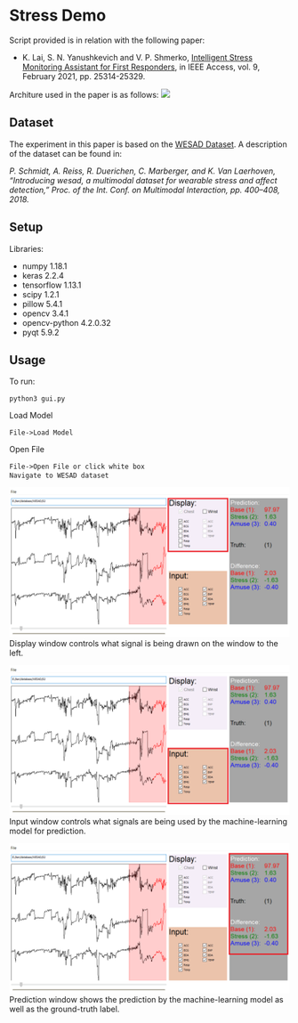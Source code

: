 # Stress Demo

Script provided is in relation with the following paper:

- K. Lai, S. N. Yanushkevich and V. P. Shmerko, [Intelligent Stress Monitoring Assistant for First Responders](https://ieeexplore.ieee.org/document/9348878), in IEEE Access, vol. 9, February 2021, pp. 25314-25329.

Architure used in the paper is as follows:
![](tcn.png)

## Dataset
The experiment in this paper is based on the [WESAD Dataset](https://archive.ics.uci.edu/ml/datasets/WESAD+%28Wearable+Stress+and+Affect+Detection%29). A description of the dataset can be found in:

*P. Schmidt, A. Reiss, R. Duerichen, C. Marberger, and K. Van Laerhoven, “Introducing wesad, a multimodal dataset for wearable stress and affect detection,” Proc. of the Int. Conf. on Multimodal Interaction, pp. 400–408, 2018.*

## Setup
Libraries:
- numpy 1.18.1
- keras 2.2.4
- tensorflow 1.13.1
- scipy 1.2.1
- pillow 5.4.1
- opencv 3.4.1
- opencv-python 4.2.0.32
- pyqt 5.9.2

## Usage
To run:
```
python3 gui.py
```

Load Model 
```
File->Load Model
```

Open File
```
File->Open File or click white box
Navigate to WESAD dataset
```

![](disp.png)
Display window controls what signal is being drawn on the window to the left.

![](inp.png)
Input window controls what signals are being used by the machine-learning model for prediction.

![](pred.png)
Prediction window shows the prediction by the machine-learning model as well as the ground-truth label.